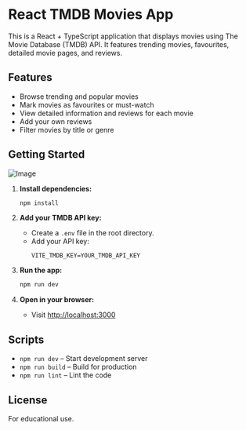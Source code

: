 # React TMDB Movies App

This is a React + TypeScript application that displays movies using The Movie Database (TMDB) API. It features trending movies, favourites, detailed movie pages, and reviews.

## Features

- Browse trending and popular movies
- Mark movies as favourites or must-watch
- View detailed information and reviews for each movie
- Add your own reviews
- Filter movies by title or genre

## Getting Started

![Image](https://github.com/user-attachments/assets/377a519c-3917-4b26-ab9a-49084248823d)

1. **Install dependencies:**

   ```sh
   npm install
   ```

2. **Add your TMDB API key:**

   - Create a `.env` file in the root directory.
   - Add your API key:
     ```
     VITE_TMDB_KEY=YOUR_TMDB_API_KEY
     ```

3. **Run the app:**

   ```sh
   npm run dev
   ```

4. **Open in your browser:**
   - Visit [http://localhost:3000](http://localhost:3000)

## Scripts

- `npm run dev` – Start development server
- `npm run build` – Build for production
- `npm run lint` – Lint the code

## License

For educational use.
